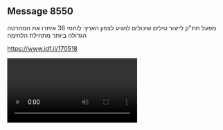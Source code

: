 ## Message 8550

מפעל תת"ק לייצור טילים שיכולים להגיע לצפון הארץ:
לוחמי 36 איתרו את המחרטה הגדולה ביותר מתחילת הלחימה

https://www.idf.il/170518

![Video](8550/8550_media.mp4)
